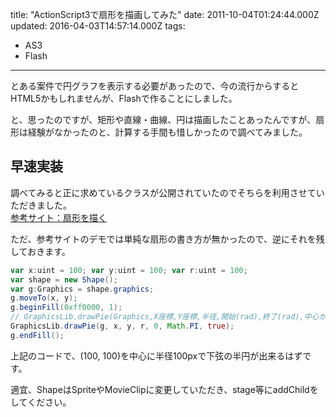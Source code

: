 title: "ActionScript3で扇形を描画してみた"
date: 2011-10-04T01:24:44.000Z
updated: 2016-04-03T14:57:14.000Z
tags: 
  - AS3
  - Flash
---

とある案件で円グラフを表示する必要があったので、今の流行からするとHTML5かもしれませんが、Flashで作ることにしました。

と、思ったのですが、矩形や直線・曲線、円は描画したことあったんですが、扇形は経験がなかったのと、計算する手間も惜しかったので調べてみました。


## 早速実装

調べてみると正に求めているクラスが公開されていたのでそちらを利用させていただきました。  
[参考サイト：扇形を描く](http://www.d-project.com/flex/001_DrawPie/)

ただ、参考サイトのデモでは単純な扇形の書き方が無かったので、逆にそれを残しておきます。

```actionscript
var x:uint = 100; var y:uint = 100; var r:uint = 100;
var shape = new Shape();
var g:Graphics = shape.graphics;
g.moveTo(x, y);
g.beginFill(0xff0000, 1);
// GraphicsLib.drawPie(Graphics,X座標,Y座標,半径,開始(rad),終了(rad),中心から描画の有無)
GraphicsLib.drawPie(g, x, y, r, 0, Math.PI, true);
g.endFill();
```

上記のコードで、(100, 100)を中心に半径100pxで下弦の半円が出来るはずです。

適宜、ShapeはSpriteやMovieClipに変更していただき、stage等にaddChildをしてください。